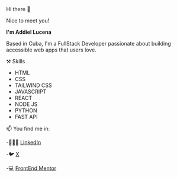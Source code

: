 Hi there 👋

Nice to meet you!

**I'm Addiel Lucena**

Based in Cuba, I'm a FullStack Developer passionate about building accessible web apps that users love.

⚒️ Skills
- HTML
- CSS
- TAILWIND CSS
- JAVASCRIPT
- REACT
- NODE JS
- PYTHON
- FAST API

📫 You find me in:

-👨🏻‍💼 [LinkedIn](https://www.linkedin.com/in/addiellucena94)

-🐦 [X](https://www.twitter.com/addiellucena94)

-💻 [FrontEnd Mentor](https://www.frontendmentor.io/profile/addiellucena94)

<!--
- 🔭 I’m currently working on ...
- 🌱 I’m currently learning ...
- 👯 I’m looking to collaborate on ...
- 🤔 I’m looking for help with ...
- 💬 Ask me about ...
-  How to reach me: ...
- 😄 Pronouns: ...
- ⚡ Fun fact: ...
-->
